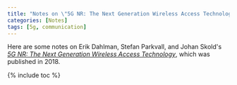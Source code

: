```yaml
---
title: "Notes on \"5G NR: The Next Generation Wireless Access Technology\""
categories: [Notes]
tags: [5g, communication]
---
```


Here are some notes on Erik Dahlman, Stefan Parkvall, and Johan Skold's [*5G NR: The Next Generation Wireless Access Technology*](https://www.amazon.com/5G-NR-Generation-Wireless-Technology/dp/0128143231), which was published in 2018.

{% include toc %}
